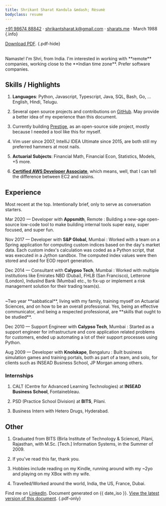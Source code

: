 ```yaml
---
title: Shrikant Sharat Kandula &mdash; Rèsumè
bodyclass: resume
---
```


[+91 98674 88842](tel:+919867488842) ·
[shrikantsharat.k@gmail.com](mailto:shrikantsharat.k@gmail.com) ·
[sharats.me](/) ·
March 1988
{.info}

[Download PDF](/pdfs/shrikant-sharat-kandula-resume.pdf).
{.pdf-hide}

<br>
Namaste! I'm Shri, from India. I'm interested in working with **remote** companies, working close to the **Indian time zone**. Prefer software companies.

## Skills / Highlights

1. **Languages**: Python, Javascript, Typescript, Java, SQL, Bash, Go, … English, Hindi, Telugu.

1. Several open source projects and contributions on [GitHub](/gh). May provide a better idea of my experience than this document.

1. Currently building [Prestige](https://prestige.dev), as an open-source side project, mostly because I needed a tool like this for myself.

1. Vim user since 2007, IntelliJ IDEA Ultimate since 2015, are both still my preferred hammers at most nails.

1. **Actuarial Subjects**: Financial Math, Financial Econ, Statistics, Models, +5 more.

1. [**Certified AWS Developer Associate**](https://www.credly.com/badges/f1c8ec16-3d58-4b1c-90ea-7c1800283ea0), which means, well, that I can tell the difference between EC2 and raisins.

## Experience

Most recent at the top. Intentionally brief, only to serve as conversation starters.

Mar 2020 &mdash; Developer with **Appsmith**, Remote
:   Building a new-age open-source low-code tool to make building internal tools super easy, super focused, and super fun.

Nov 2017 &mdash; Developer with **S&P Global**, Mumbai
:   Worked with a team on a Spring application for computing custom indices based on the day's market data. Each custom index's calculation was coded as a Python script, that was executed in a Jython sandbox. The computed index values were then stored and used for EOD report generation.

Dec 2014 &mdash; Consultant with **Calypso Tech**, Mumbai
:   Worked with multiple institutions like Emirates NBD (Dubai), FHLB (San Francisco), Letterone (London), IndusInd Bank (Mumbai) etc., to fix-up or implement a risk management solution for their trading team(s).

<br>
~Two year **sabbatical**, living with my family, training myself on Actuarial Sciences, and on how to be an overall professional. Yes, being an effective communicator, and being a respected professional, are **skills that ought to be studied**.

Dec 2010 &mdash; Support Engineer with **Calypso Tech**, Mumbai
:   Started as a support engineer for infrastructure and core application related problems for customers, ended up automating a lot of their support processes using Python.

Aug 2009 &mdash; Developer with **Knolskape**, Bengaluru
:   Built business simulation games and training portals, both as part of a team, and solo, for clients such as INSEAD Business School, JP Morgan among others.

### Internships

1. CALT (Centre for Advanced Learning Technologies) at **INSEAD Business School**, Fontainebleau.

1. PSD (Practice School Division) at **BITS**, Pilani.

1. Business Intern with Hetero Drugs, Hyderabad.

## Other

1. Graduated from BITS (Birla Institute of Technology & Science), Pilani, Rajasthan, with M.Sc. [Tech.] Information Systems, in the Summer of 2009.

1. If you've read this far, thank you.

1. Hobbies include reading on my Kindle, running around with my ~2yo and playing on my XBox with my wife.

1. Travelled/Worked around the world, India, the US, France, Dubai.

Find me on [LinkedIn](/linkedin). Document generated on {{ date_iso }}. [View the latest version of this document](https://sharats.me/resume/).
{.pdf-only}
